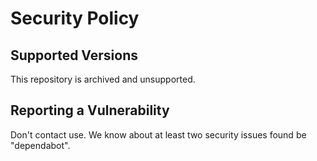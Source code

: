 # Security Policy

## Supported Versions

This repository is archived and unsupported.


## Reporting a Vulnerability

Don't contact use. We know about at least two security issues found be "dependabot".
